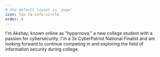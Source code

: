 ```yaml
---
# the default layout is 'page'
icon: fas fa-info-circle
order: 4
---
```


I'm Akshay, known online as "hypernova," a new college student with a passion for cybersecurity. I'm a 3x CyberPatriot National Finalist and am looking forward to continue competing in and exploring the field of information security during college.


